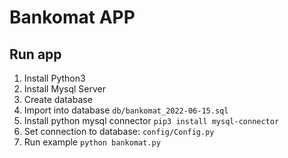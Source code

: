 # Bankomat APP

## Run app

1. Install Python3
2. Install Mysql Server
3. Create database
4. Import into database `db/bankomat_2022-06-15.sql`
5. Install python mysql connector `pip3 install mysql-connector`
6. Set connection to database: `config/Config.py`
7. Run example `python bankomat.py`

